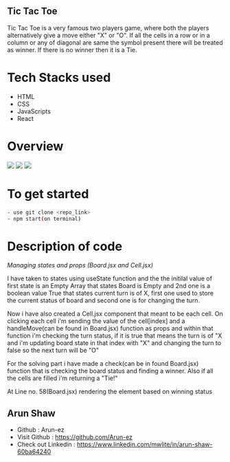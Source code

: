 ## Tic Tac Toe

Tic Tac Toe is a very famous two players game, where both the players alternatively give a move either "X" or "O". If all the cells in a row or in a column or any of diagonal are same the symbol present there will be treated as winner. If there is no winner then it is a Tie.

# Tech Stacks used

- HTML
- CSS
- JavaScripts
- React

# Overview

<img src="https://arunshaw.vercel.app/static/media/tic_tac_toe_1.7de643cdd1a9aa3a1d84.png"/>

<img src="https://arunshaw.vercel.app/static/media/tic_tac_toe_3.5d3cb3d885197311dbfc.png"/>

<img src="https://arunshaw.vercel.app/static/media/tic_tac_toe_4.d72c799fd2ad137b3a58.png"/>

# To get started

```bash
- use git clone <repo_link>
- npm start(on terminal)
```

# Description of code

*Managing states and props (Board.jsx and Cell.jsx)*

I have taken to states using useState function and the the initilal value of first state is an Empty Array that states Board is Empty and 2nd one is a boolean value True that states current turn is of X, first one used to store the current status of board and second one is for changing the turn.

Now i have also created a Cell.jsx component that meant to be each cell. On clicking each cell i'm sending the value of the cell[index] and a handleMove(can be found in Board.jsx) function as props and within that function i'm checking the turn status, if it is true that means the turn is of "X and i'm updating board state in that index with "X" and changing the turn to false so the next turn will be "O"

For the solving part i have made a check(can be in found Board.jsx) function that is checking the board status and finding a winner. Also if all the cells are filled i'm returning a "Tie!" 

At Line no. 58(Board.jsx) rendering the element based on winning status


## Arun Shaw
- Github : Arun-ez
- Visit Github : https://github.com/Arun-ez
- Check out Linkedin : https://www.linkedin.com/mwlite/in/arun-shaw-60ba64240
